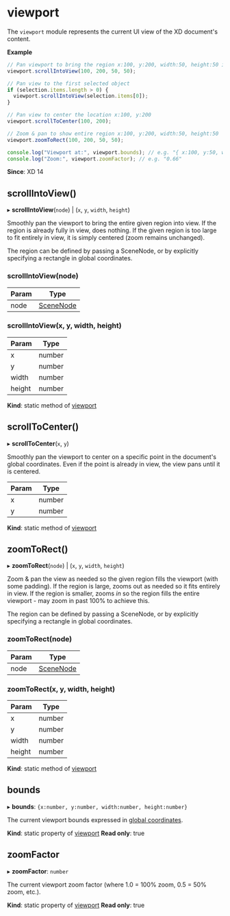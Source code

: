 # viewport

The `viewport` module represents the current UI view of the XD document's content.

**Example**

```js
// Pan viewport to bring the region x:100, y:200, width:50, height:50 into view
viewport.scrollIntoView(100, 200, 50, 50);

// Pan view to the first selected object
if (selection.items.length > 0) {
  viewport.scrollIntoView(selection.items[0]);
}

// Pan view to center the location x:100, y:200
viewport.scrollToCenter(100, 200);

// Zoom & pan to show entire region x:100, y:200, width:50, height:50
viewport.zoomToRect(100, 200, 50, 50);

console.log("Viewport at:", viewport.bounds); // e.g. "{ x:100, y:50, width:1400, height:900 }"
console.log("Zoom:", viewport.zoomFactor); // e.g. "0.66"
```

**Since**: XD 14

## scrollIntoView()

▸ **scrollIntoView**(`node`) | (`x`, `y`, `width`, `height`)

Smoothly pan the viewport to bring the entire given region into view. If the region is already fully in view, does
nothing. If the given region is too large to fit entirely in view, it is simply centered (zoom remains unchanged).

The region can be defined by passing a SceneNode, or by explicitly specifying a rectangle in global coordinates.

### scrollIntoView(node)

| Param | Type       |
| ----- | ---------- |
| node  | [SceneNode](/develop/reference/SceneNode) |

### scrollIntoView(x, y, width, height)

| Param  | Type   |
| ------ | ------ |
| x      | number |
| y      | number |
| width  | number |
| height | number |

**Kind**: static method of [viewport](#viewport)

## scrollToCenter()

▸ **scrollToCenter**(`x`, `y`)

Smoothly pan the viewport to center on a specific point in the document's global coordinates. Even if the point is
already in view, the view pans until it is centered.

| Param | Type   |
| ----- | ------ |
| x     | number |
| y     | number |

**Kind**: static method of [viewport](#viewport)

## zoomToRect()

▸ **zoomToRect**(`node`) | (`x`, `y`, `width`, `height`)

Zoom & pan the view as needed so the given region fills the viewport (with some padding). If the region is large, zooms
out as needed so it fits entirely in view. If the region is smaller, zooms _in_ so the region fills the entire viewport -
may zoom in past 100% to achieve this.

The region can be defined by passing a SceneNode, or by explicitly specifying a rectangle in global coordinates.

### zoomToRect(node)

| Param | Type       |
| ----- | ---------- |
| node  | [SceneNode](/develop/reference/SceneNode) |

### zoomToRect(x, y, width, height)

| Param  | Type   |
| ------ | ------ |
| x      | number |
| y      | number |
| width  | number |
| height | number |

**Kind**: static method of [viewport](#viewport)

## bounds

▸ **bounds**: `{x:number, y:number, width:number, height:number}`

The current viewport bounds expressed in [global coordinates](/develop/plugin-development/xd-concepts/coordinate-spaces-and-units/).

**Kind**: static property of [viewport](#viewport)
**Read only**: true

## zoomFactor

▸ **zoomFactor**: `number`

The current viewport zoom factor (where 1.0 = 100% zoom, 0.5 = 50% zoom, etc.).

**Kind**: static property of [viewport](#viewport)
**Read only**: true
